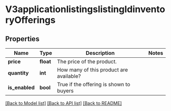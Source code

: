 # V3applicationlistingslistingIdinventoryOfferings

## Properties
Name | Type | Description | Notes
------------ | ------------- | ------------- | -------------
**price** | **float** | The price of the product. | 
**quantity** | **int** | How many of this product are available? | 
**is_enabled** | **bool** | True if the offering is shown to buyers | 

[[Back to Model list]](../../README.md#documentation-for-models) [[Back to API list]](../../README.md#documentation-for-api-endpoints) [[Back to README]](../../README.md)

